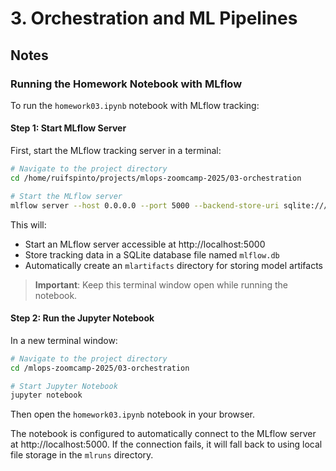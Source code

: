 # 3. Orchestration and ML Pipelines

## Notes

### Running the Homework Notebook with MLflow

To run the `homework03.ipynb` notebook with MLflow tracking:

#### Step 1: Start MLflow Server

First, start the MLflow tracking server in a terminal:

```bash
# Navigate to the project directory
cd /home/ruifspinto/projects/mlops-zoomcamp-2025/03-orchestration

# Start the MLflow server
mlflow server --host 0.0.0.0 --port 5000 --backend-store-uri sqlite:///mlflow.db
```

This will:
- Start an MLflow server accessible at http://localhost:5000
- Store tracking data in a SQLite database file named `mlflow.db`
- Automatically create an `mlartifacts` directory for storing model artifacts

> **Important**: Keep this terminal window open while running the notebook.

#### Step 2: Run the Jupyter Notebook

In a new terminal window:

```bash
# Navigate to the project directory
cd /mlops-zoomcamp-2025/03-orchestration

# Start Jupyter Notebook
jupyter notebook
```

Then open the `homework03.ipynb` notebook in your browser.

The notebook is configured to automatically connect to the MLflow server at http://localhost:5000. If the connection fails, it will fall back to using local file storage in the `mlruns` directory.
